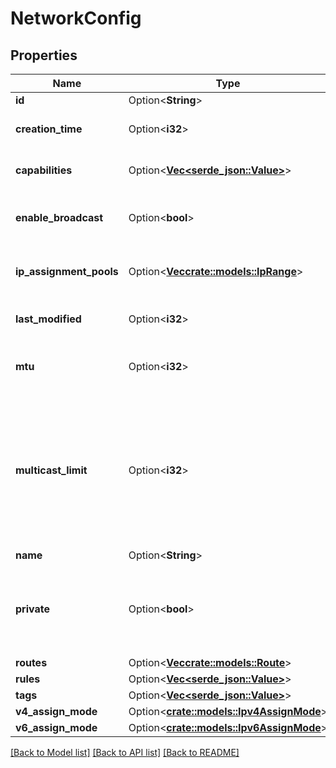 # NetworkConfig

## Properties

Name | Type | Description | Notes
------------ | ------------- | ------------- | -------------
**id** | Option<**String**> | Network ID | [optional]
**creation_time** | Option<**i32**> | Time the network was created | [optional]
**capabilities** | Option<[**Vec<serde_json::Value>**](serde_json::Value.md)> | Array of network capabilities | [optional]
**enable_broadcast** | Option<**bool**> | Enable broadcast packets on the network | [optional]
**ip_assignment_pools** | Option<[**Vec<crate::models::IpRange>**](IPRange.md)> | Range of IP addresses for the auto assign pool | [optional]
**last_modified** | Option<**i32**> | Time the network was last modified | [optional][readonly]
**mtu** | Option<**i32**> | MTU to set on the client virtual network adapter | [optional]
**multicast_limit** | Option<**i32**> | Maximum number of recipients per multicast or broadcast. Warning - Setting this to 0 will disable IPv4 communication on your network! | [optional]
**name** | Option<**String**> |  | [optional]
**private** | Option<**bool**> | Whether or not the network is private.  If false, members will *NOT* need to be authorized to join. | [optional]
**routes** | Option<[**Vec<crate::models::Route>**](Route.md)> |  | [optional]
**rules** | Option<[**Vec<serde_json::Value>**](serde_json::Value.md)> |  | [optional]
**tags** | Option<[**Vec<serde_json::Value>**](serde_json::Value.md)> |  | [optional]
**v4_assign_mode** | Option<[**crate::models::Ipv4AssignMode**](IPV4AssignMode.md)> |  | [optional]
**v6_assign_mode** | Option<[**crate::models::Ipv6AssignMode**](IPV6AssignMode.md)> |  | [optional]

[[Back to Model list]](../README.md#documentation-for-models) [[Back to API list]](../README.md#documentation-for-api-endpoints) [[Back to README]](../README.md)


